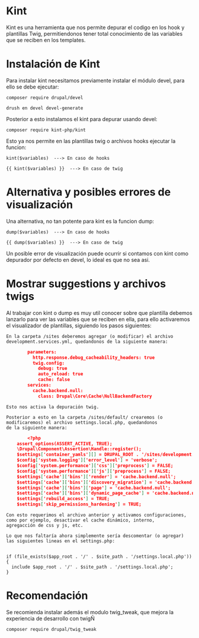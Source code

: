 #  Kint

Kint es una herramienta que nos permite depurar el codigo en los hook y plantillas Twig, permitiendonos tener total conocimiento de las variables 
que se reciben en los templates.

# Instalación de Kint

Para instalar kint necesitamos previamente instalar el módulo devel, para ello se debe ejecutar:

    composer require drupal/devel
    
    drush en devel devel-generate
    
Posterior a esto instalamos el kint para depurar usando devel:

    composer require kint-php/kint
    
Esto ya nos permite en las plantillas twig o archivos hooks ejecutar la funcion:

    kint($variables)  ---> En caso de hooks
    
    {{ kint($variables) }}  ---> En caso de twig
   
# Alternativa y posibles errores de visualización

Una alternativa, no tan potente para kint es la funcion dump:

    dump($variables)  ---> En caso de hooks
    
    {{ dump($variables) }}  ---> En caso de twig
    
Un posible error de visualización puede ocurrir si contamos con kint como depurador por defecto en devel, lo ideal es que no sea asi.

# Mostrar suggestions y archivos twigs

Al trabajar con kint o dump es muy util conocer sobre que plantilla debemos lanzarlo para ver las variables que se reciben en ella, para ello activaremos
el visualizador de plantillas, siguiendo los pasos siguientes:

    En la carpeta /sites deberemos agregar (o modificar) el archivo development.services.yml, quedandonos de la siguiente manera:
	
```json
        parameters:
          http.response.debug_cacheability_headers: true
          twig.config:
            debug: true
            auto_reload: true
            cache: false
        services:
          cache.backend.null:
            class: Drupal\Core\Cache\NullBackendFactory
```
     
    Esto nos activa la depuración twig.

    Posterior a esto en la carpeta /sites/default/ crearemos (o modificaremos) el archivo settings.local.php, quedandonos 
    de la siguiente manera:
    
```json
        <?php
	assert_options(ASSERT_ACTIVE, TRUE);
	\Drupal\Component\Assertion\Handle::register();
	$settings['container_yamls'][] = DRUPAL_ROOT . '/sites/development.services.yml';
	$config['system.logging']['error_level'] = 'verbose';
	$config['system.performance']['css']['preprocess'] = FALSE;
	$config['system.performance']['js']['preprocess'] = FALSE;
	$settings['cache']['bins']['render'] = 'cache.backend.null';
	$settings['cache']['bins']['discovery_migration'] = 'cache.backend.memory';
	$settings['cache']['bins']['page'] = 'cache.backend.null';
	$settings['cache']['bins']['dynamic_page_cache'] = 'cache.backend.null';
	$settings['rebuild_access'] = TRUE;
	$settings['skip_permissions_hardening'] = TRUE;
```
	
    Con esto requerimos el archivo anterior y activamos configuraciones, como por ejemplo, desactivar el cache dinámico, interno,
    agregacción de css y js, etc.
    
    Lo que nos faltaría ahora simplemente sería descomentar (o agregar) las siguientes lineas en el settings.php:
    

    if (file_exists($app_root . '/' . $site_path . '/settings.local.php')) {
      include $app_root . '/' . $site_path . '/settings.local.php';
    }

# Recomendación

Se recomienda instalar además el modulo twig_tweak, que mejora la experiencia de desarrollo con twigÑ

    composer require drupal/twig_tweak
